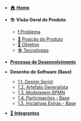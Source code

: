 <!-- docs/_sidebar.md -->

- [🏠 **Home**](/)
- 📚 **Visão Geral do Produto**
  - [❗ Problema](/VisaoProduto/problema.md)
  - [📌 Posição do Produto](/VisaoProduto/posicao_produto.md)
  - [🎯 Objetivo](/VisaoProduto/objetivo.md)
  - [🛠️ Tecnologias](/VisaoProduto/tecnologias.md)
  
- [ **Processo de Desenvolvimento** ](/ProcessoDesenvolvimento/processo.md)

- **Desenho de Software (Base)**
  <!-- - [1. Desenho de Software (Base)](/Base/1.Base.md) -->
  - [1.1. Design Sprint](/Base/1.1.DesignSprint.md)
  - [1.2. Artefato Generalista](/Base/1.2.ArtefatoGeneralista.md)
  - [1.3. Modelagem BPMN](/Base/1.3.ModelagemBPMN.md)
  - [1.4. Participações - Base](/Base/1.4.ParticipacoesBase.md)
  - [1.5. Iniciativas Extras - Base](/Base/1.5.IniciativasExtras.md)

- [👥 **Integrantes**](/integrantes/integrantes.md)
